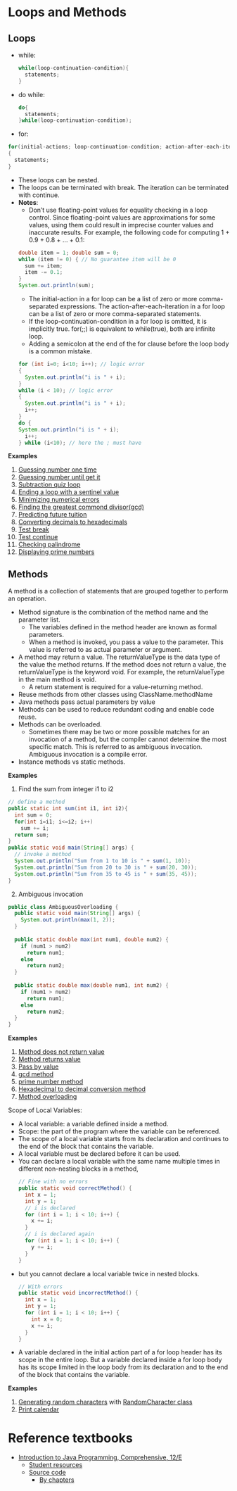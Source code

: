 # Loops and Methods
## Loops
* while:
  ```java
  while(loop-continuation-condition){
    statements;
  }
  ```
* do while:
  ```java
  do{
    statements;
  }while(loop-continuation-condition);
  ```
* for:
```java
for(initial-actions; loop-continuation-condition; action-after-each-iteration)
{
  statements;
}
```
* These loops can be nested.
* The loops can be terminated with break. The iteration can be terminated with continue.
* **Notes**:
  * Don’t use floating-point values for equality checking in a loop control. Since floating-point values are approximations for some values, using them could result in imprecise counter values and inaccurate results. For example, the following code for computing 1 + 0.9 + 0.8 + ... + 0.1:
  ```java
  double item = 1; double sum = 0;
  while (item != 0) { // No guarantee item will be 0
    sum += item;
    item -= 0.1;
  }
  System.out.println(sum);
  ```
  * The initial-action in a for loop can be a list of zero or more comma-separated expressions. The action-after-each-iteration in a for loop can be a list of zero or more comma-separated statements. 
  * If the loop-continuation-condition in a for loop is omitted, it is implicitly true. for(;;) is equivalent to while(true), both are infinite loop.
  * Adding a semicolon at the end of the for clause before the loop body is a common mistake.
  ```java
  for (int i=0; i<10; i++); // logic error
  {
    System.out.println("i is " + i);
  }
  while (i < 10); // logic error
  {
    System.out.println("i is " + i);
    i++;
  }
  do {
  System.out.println("i is " + i);
    i++;
  } while (i<10); // here the ; must have
  ```

**Examples**
1. [Guessing number one time](../bookcode/chapter5/GuessNumberOneTime.java)
2. [Guessing number until get it](../bookcode/chapter5/GuessNumber.java)
3. [Subtraction quiz loop](../bookcode/chapter5/SubtractionQuizLoop.java)
4. [Ending a loop with a sentinel value](../bookcode/chapter5/SentinelValue.java)
5. [Minimizing numerical errors](../bookcode/chapter5/TestSum.java)
6. [Finding the greatest commond divisor(gcd)](../bookcode/chapter5/GreatestCommonDivisor.java)
7. [Predicting future tuition](../bookcode/chapter5/FutureTuition.java)
8. [Converting decimals to hexadecimals](../bookcode/chapter5/Dec2Hex.java)
9. [Test break](../bookcode/chapter5/TestBreak.java)
10. [Test continue](../bookcode/chapter5/TestContinue.java)
11. [Checking palindrome](../bookcode/chapter5/Palindrome.java)
12. [Displaying prime numbers](../bookcode/chapter5/PrimeNumber.java)


## Methods
A method is a collection of statements that are grouped together to perform an operation. 
* Method signature is the combination of the method name and the parameter list.
  * The variables defined in the method header are known as formal parameters.
  * When a method is invoked, you pass a value to the parameter. This value is referred to as actual parameter or argument. 
* A method may return a value. The returnValueType is the data type of the value the method returns. If the method does not return a value, the returnValueType is the keyword void. For example, the returnValueType in the main method is void.
  * A return statement is required for a value-returning method. 
* Reuse methods from other classes using ClassName.methodName
* Java methods pass actual parameters by value
* Methods can be used to reduce redundant coding and enable code reuse.
* Methods can be overloaded.
  * Sometimes there may be two or more possible matches for an invocation of a method, but the compiler cannot determine the most specific match. This is referred to as ambiguous invocation. Ambiguous invocation is a compile error.
* Instance methods vs static methods.


**Examples**

1. Find the sum from integer i1 to i2
  ```java
  // define a method
  public static int sum(int i1, int i2){
    int sum = 0;
    for(int i=i1; i<=i2; i++) 
      sum += i;
    return sum;
  }
  public static void main(String[] args) {
    // invoke a method
    System.out.println("Sum from 1 to 10 is " + sum(1, 10));
    System.out.println("Sum from 20 to 30 is " + sum(20, 30));
    System.out.println("Sum from 35 to 45 is " + sum(35, 45));
  }
  ```
2. Ambiguous invocation
  ```java
  public class AmbiguousOverloading {
    public static void main(String[] args) {
      System.out.println(max(1, 2));  
    }
   
    public static double max(int num1, double num2) { 
      if (num1 > num2)
        return num1;
      else
        return num2;
    }
    
    public static double max(double num1, int num2) {
      if (num1 > num2)
        return num1;
      else
        return num2;     
    }
  }
  ```

**Examples**

1. [Method does not return value](../bookcode/chapter6/TestVoidMethod.java)
2. [Method returns value](../bookcode/chapter6/TestReturnGradeMethod.java)
3. [Pass by value](../bookcode/chapter6/TestPassByValue.java)
4. [gcd method](../bookcode/chapter6/GreatestCommonDivisorMethod.java)
5. [prime number method](../bookcode/chapter6/PrimeNumberMethod.java)
6. [Hexadecimal to decimal conversion method](../bookcode/chapter6/Hex2Dec.java)
7. [Method overloading](../bookcode/chapter6/TestMethodOverloading.java)


Scope of Local Variables:

* A local variable: a variable defined inside a method.
* Scope: the part of the program where the variable can be referenced.
* The scope of a local variable starts from its declaration and continues to the end of the block that contains the variable. 
* A local variable must be declared before it can be used.
* You can declare a local variable with the same name multiple times in different non-nesting blocks in a method, 
  ```java
  // Fine with no errors
  public static void correctMethod() {
    int x = 1;
    int y = 1;
    // i is declared 
    for (int i = 1; i < 10; i++) {
      x += i;
    }
    // i is declared again
    for (int i = 1; i < 10; i++) {
      y += i;
    }
  }
  ```
* but you cannot declare a local variable twice in nested blocks.
  ```java
  // With errors
  public static void incorrectMethod() {
    int x = 1;
    int y = 1;
    for (int i = 1; i < 10; i++) {
      int x = 0;
      x += i;
    }
  }
  ```
* A variable declared in the initial action part of a for loop header has its scope in the entire loop. But a variable declared inside a for loop body has its scope limited in the loop body from its declaration and to the end of the block that contains the variable.

**Examples**

1. [Generating random characters](../bookcode/chapter6/TestRandomCharacter.java) with [RandomCharacter class](../bookcode/chapter6/RandomCharacter.java)
2. [Print calendar](../bookcode/chapter6/PrintCalendar.java)


# Reference textbooks
* [Introduction to Java Programming, Comprehensive, 12/E](https://media.pearsoncmg.com/bc/abp/cs-resources/products/product.html#product,isbn=0136519350)
  * [Student resources](https://media.pearsoncmg.com/ph/esm/ecs_liang_ijp_12/cw/)
  * [Source code](https://media.pearsoncmg.com/ph/esm/ecs_liang_ijp_12/cw/content/source-code.php)
    * [By chapters](https://media.pearsoncmg.com/ph/esm/ecs_liang_ijp_12/cw/content/ExampleByChapters.html)